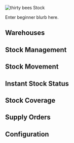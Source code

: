 ![thirty bees Stock]({{baseurl}}/thirtybees/images/merchants-guide/stock.jpg  "thirty bees Stock")

Enter beginner blurb here.

## Warehouses

## Stock Management

## Stock Movement

## Instant Stock Status

## Stock Coverage

## Supply Orders

## Configuration
